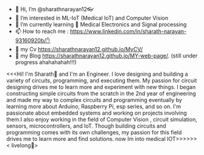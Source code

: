 - 👋 Hi, I’m @sharathnarayan12👓
- 👀 I’m interested in ML-IoT (Medical IoT) and Computer Vision 
- 🌱 I’m currently learning 🤘 Medical Electronics and Signal processing
- 📫 How to reach me : https://www.linkedin.com/in/sharath-narayan-93160920b/✋
- 🤩 my Cv https://sharathnarayan12.github.io/MyCV/
- 🖖 my Blog https://sharathnarayan12.github.io/MY-web-page/. (still under progress ahahahahah!!!)

<<<Hi! I'm Sharath🖖 and I'm an Engineer.
I love designing and building a variety of circuits, programming, and executing them. My passion for circuit designing drives me to learn more and experiment with new things. 
I began constructing simple circuits from the scratch in the 2nd year of engineering and made my way to complex circuits and programming eventually by learning more about Arduino, Raspberry Pi, esp series, and so on. 
I'm passionate about embedded systems and working on projects involving them.I also enjoy working in the field of Computer Vision , circuit simulation, sensors, microcontrollers, and IoT.
Though building circuits and programming comes with its own challenges, my passion for this field drives me to learn more and find solutions. now Im into medical IOT>>>>>>
                                                                                    < livelong🖖>
